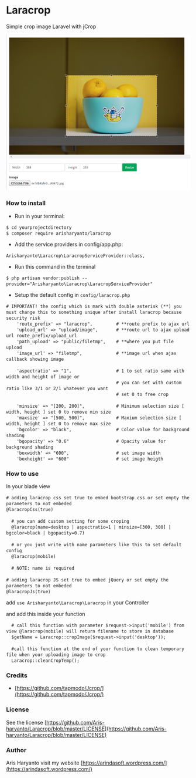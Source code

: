 # Laracrop
Simple crop image Laravel with jCrop

![alt crop](https://github.com/Aris-haryanto/Laracrop/blob/master/crop.png)

### How to install
- Run in your terminal:
```
$ cd yourprojectdirectory
$ composer require arisharyanto/laracrop
```
- Add the service providers in config/app.php:
```
Arisharyanto\Laracrop\LaracropServiceProvider::class,
```
- Run this command in the terminal
```
$ php artisan vendor:publish --provider="Arisharyanto\Laracrop\LaracropServiceProvider"  
```
- Setup the default config in `config/laracrop.php` 
```
# IMPORTANT! the config which is mark with double asterisk (**) you must change this to something unique after install laracrop because security risk
    'route_prefix' => "laracrop",         # **route prefix to ajax url
    'upload_url' => "upload/image",       # **route url to ajax upload url route_prefix/upload_url
    'path_upload' => "public/filetmp",    # **where you put file upload
    'image_url' => "filetmp",             # **image url when ajax callback showing image

    'aspectratio' => "1",                 # 1 to set ratio same with width and height of image or 
                                          # you can set with custom ratio like 3/1 or 2/1 whatever you want
                                          # set 0 to free crop
                                          
    'minsize' => "[200, 200]",            # Minimum selection size [ width, height ] set 0 to remove min size
    'maxsize' => "[500, 500]",            # Maxium selection size [ width, height ] set 0 to remove max size
    'bgcolor' => "black",                 # Color value for background shading
    'bgopacity' => "0.6"                  # Opacity value for background shading
    'boxwidth' => "600",                  # set image width 
    'boxheight' => "600"                  # set image heigth
```

### How to use

In your blade view
```
# adding laracrop css set true to embed bootstrap css or set empty the parameters to not embeded
@laracropCss(true)

  # you can add custom setting for some croping 
  @laracrop(name=desktop | aspectratio=1 | minsize=[300, 300] | bgcolor=black | bgopacity=0.7) 
  
  # or you just write with name parameters like this to set default config
  @laracrop(mobile)
  
  # NOTE: name is required

# adding laracrop JS set true to embed jQuery or set empty the parameters to not embeded
@laracropJs(true)
```

add `use Arisharyanto\Laracrop\Laracrop` in your Controller

and add this inside your function
```
  # call this function with parameter $request->input('mobile') from view @laracrop(mobile) will return filename to store in database
  $getName = Laracrop::cropImage($request->input('desktop'));
  
  #call this function at the end of your function to clean temporary file when your uploading image to crop 
  Laracrop::cleanCropTemp();
```

### Credits
- [https://github.com/tapmodo/Jcrop/](https://github.com/tapmodo/Jcrop/)

### License

See the license [https://github.com/Aris-haryanto/Laracrop/blob/master/LICENSE](https://github.com/Aris-haryanto/Laracrop/blob/master/LICENSE)


### Author

Aris Haryanto
visit my website [https://arindasoft.wordpress.com/](https://arindasoft.wordpress.com/)
